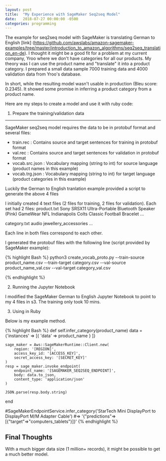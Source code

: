 ```yaml
---
layout: post
title:  "My Experience with SageMaker Seq2seq Model"
date:   2018-07-27 00:00:00 -0500
categories: programming
---
```


The example for seq2seq model with SageMaker is translating German to English [link] (https://github.com/awslabs/amazon-sagemaker-examples/tree/master/introduction_to_amazon_algorithms/seq2seq_translation_en-de).  I thought it might be a good fit for a problem at my current company, Yroo where we don't have categories for all our products.  My theory was I can use the product name and "translate" it into a product category.  I prepared a small data sample 7000 training data and 4000 validation data from Yroo's database.
  
  In short, while the resulting model wasn't usable in production (Bleu score: 0.2345).  It showed some promise in inferring a product category from a product name.

Here are my steps to create a model and use it with ruby code:

1) Prepare the training/validation data
----------------------------------------

SageMaker seq2seq model requires the data to be in protobuf format and several files:
- train.rec : Contains source and target sentences for training in protobuf format
- val.rec : Contains source and target sentences for validation in protobuf format
- vocab.src.json : Vocabulary mapping (string to int) for source language (product names in this example)
- vocab.trg.json : Vocabulary mapping (string to int) for target language (product categories in this example)

Luckily the German to English tranlation example provided a script to generate the above 4 files

I initially created 4 text files (2 files for training, 2 files for validation).  Each set had 2 files:
product.txt
Sony SRSX11 Ultra-Portable Bluetooth Speaker (Pink)
GameWear NFL Indianapolis Colts Classic Football Bracelet
...

category.txt
audio
jewellery_accessories
...

Each line in both files correspond to each other.

I generated the protobuf files with the following line (script provided by SageMaker example):

{% highlight Bash %}
python3 create_vocab_proto.py --train-source product_name.csv --train-target category.csv --val-source product_name_val.csv --val-target category_val.csv

{% endhighlight %}

2) Running the Jupyter Notebook

I modified the SageMaker German to English Jupyter Notebook to point to my 4 files in s3.  The training only took 10 mins.

3) Using in Ruby

Below is my example method.

{% highlight Bash %}
def self.infer_category(product_name)
    data = {'instances' => [{
                                'data' => product_name
                            }
    ]}

    sage_maker = Aws::SageMakerRuntime::Client.new(
        region: '[REGION]',
        access_key_id: '[ACCESS_KEY]',
        secret_access_key: '[SECRET_KEY]'
    )
    resp = sage_maker.invoke_endpoint(
        endpoint_name: '[SAGEMAKER_SEQ2SEQ_ENDPOINT]',
        body: data.to_json,
        content_type: 'application/json'
    )

    JSON.parse(resp.body.string)
end

#SageMakerEndpointService.infer_category('StarTech Mini DisplayPort to DisplayPort M/M Adapter Cable')
#=> '{"predictions"=>[{"target"=>"computers_tablets"}]}'
{% endhighlight %}

Final Thoughts
--------------

With a much bigger data size (1 million+ records), it might be possible to get a much better model.

 
